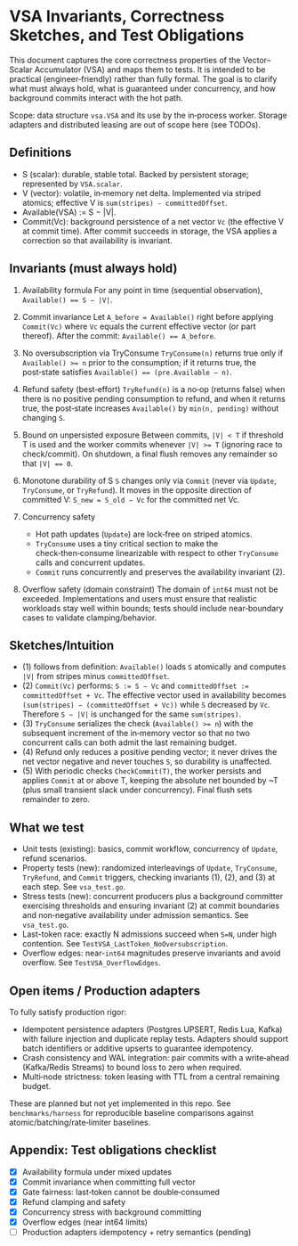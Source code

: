# VSA Invariants, Correctness Sketches, and Test Obligations

This document captures the core correctness properties of the Vector–Scalar Accumulator (VSA) and maps them to tests. It is intended to be practical (engineer‑friendly) rather than fully formal. The goal is to clarify what must always hold, what is guaranteed under concurrency, and how background commits interact with the hot path.

Scope: data structure `vsa.VSA` and its use by the in‑process worker. Storage adapters and distributed leasing are out of scope here (see TODOs).

## Definitions
- S (scalar): durable, stable total. Backed by persistent storage; represented by `VSA.scalar`.
- V (vector): volatile, in‑memory net delta. Implemented via striped atomics; effective V is `sum(stripes) - committedOffset`.
- Available(VSA) := S − |V|.
- Commit(Vc): background persistence of a net vector `Vc` (the effective V at commit time). After commit succeeds in storage, the VSA applies a correction so that availability is invariant.

## Invariants (must always hold)
1) Availability formula
   For any point in time (sequential observation), `Available() == S − |V|`.

2) Commit invariance
   Let `A_before = Available()` right before applying `Commit(Vc)` where `Vc` equals the current effective vector (or part thereof). After the commit: `Available() == A_before`.

3) No oversubscription via TryConsume
   `TryConsume(n)` returns true only if `Available() >= n` prior to the consumption; if it returns true, the post‑state satisfies `Available() == (pre.Available − n)`.

4) Refund safety (best‑effort)
   `TryRefund(n)` is a no‑op (returns false) when there is no positive pending consumption to refund, and when it returns true, the post‑state increases `Available()` by `min(n, pending)` without changing `S`.

5) Bound on unpersisted exposure
   Between commits, `|V| < T` if threshold T is used and the worker commits whenever `|V| >= T` (ignoring race to check/commit). On shutdown, a final flush removes any remainder so that `|V| == 0`.

6) Monotone durability of S
   `S` changes only via `Commit` (never via `Update`, `TryConsume`, or `TryRefund`). It moves in the opposite direction of committed V: `S_new = S_old − Vc` for the committed net Vc.

7) Concurrency safety
   - Hot path updates (`Update`) are lock‑free on striped atomics.
   - `TryConsume` uses a tiny critical section to make the check‑then‑consume linearizable with respect to other `TryConsume` calls and concurrent updates.
   - `Commit` runs concurrently and preserves the availability invariant (2).

8) Overflow safety (domain constraint)
   The domain of `int64` must not be exceeded. Implementations and users must ensure that realistic workloads stay well within bounds; tests should include near‑boundary cases to validate clamping/behavior.

## Sketches/Intuition
- (1) follows from definition: `Available()` loads `S` atomically and computes `|V|` from stripes minus `committedOffset`.
- (2) `Commit(Vc)` performs: `S := S − Vc` and `committedOffset := committedOffset + Vc`. The effective vector used in availability becomes `(sum(stripes) − (committedOffset + Vc))` while `S` decreased by `Vc`. Therefore `S − |V|` is unchanged for the same `sum(stripes)`.
- (3) `TryConsume` serializes the check (`Available() >= n`) with the subsequent increment of the in‑memory vector so that no two concurrent calls can both admit the last remaining budget.
- (4) Refund only reduces a positive pending vector; it never drives the net vector negative and never touches `S`, so durability is unaffected.
- (5) With periodic checks `CheckCommit(T)`, the worker persists and applies `Commit` at or above T, keeping the absolute net bounded by ~T (plus small transient slack under concurrency). Final flush sets remainder to zero.

## What we test
- Unit tests (existing): basics, commit workflow, concurrency of `Update`, refund scenarios.
- Property tests (new): randomized interleavings of `Update`, `TryConsume`, `TryRefund`, and `Commit` triggers, checking invariants (1), (2), and (3) at each step. See `vsa_test.go`.
- Stress tests (new): concurrent producers plus a background committer exercising thresholds and ensuring invariant (2) at commit boundaries and non‑negative availability under admission semantics. See `vsa_test.go`.
- Last-token race: exactly N admissions succeed when `S=N`, under high contention. See `TestVSA_LastToken_NoOversubscription`.
- Overflow edges: near-`int64` magnitudes preserve invariants and avoid overflow. See `TestVSA_OverflowEdges`.

## Open items / Production adapters
To fully satisfy production rigor:
- Idempotent persistence adapters (Postgres UPSERT, Redis Lua, Kafka) with failure injection and duplicate replay tests. Adapters should support batch identifiers or additive upserts to guarantee idempotency.
- Crash consistency and WAL integration: pair commits with a write‑ahead (Kafka/Redis Streams) to bound loss to zero when required.
- Multi‑node strictness: token leasing with TTL from a central remaining budget.

These are planned but not yet implemented in this repo. See `benchmarks/harness` for reproducible baseline comparisons against atomic/batching/rate‑limiter baselines.

## Appendix: Test obligations checklist
- [x] Availability formula under mixed updates
- [x] Commit invariance when committing full vector
- [x] Gate fairness: last‑token cannot be double‑consumed
- [x] Refund clamping and safety
- [x] Concurrency stress with background committing
- [x] Overflow edges (near int64 limits)
- [ ] Production adapters idempotency + retry semantics (pending)
